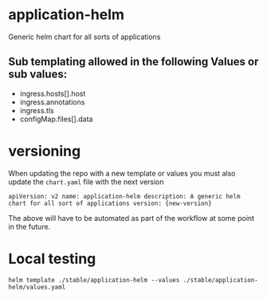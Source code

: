 # application-helm
Generic helm chart for all sorts of applications

## Sub templating allowed in the following Values or sub values:

- ingress.hosts[].host
- ingress.annotations
- ingress.tls
- configMap.files[].data

# versioning

When updating the repo with a new template or values you must also update the `chart.yaml` file with the next version

`apiVersion: v2
name: application-helm
description: A generic helm chart for all sort of applications
version: {new-version}`

The above will have to be automated as part of the workflow at some point in the future.


# Local testing

```
helm template ./stable/application-helm --values ./stable/application-helm/values.yaml
```

